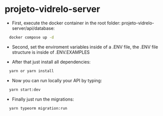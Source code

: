 # projeto-vidrelo-server

- First, execute the docker container in the root folder: projeto-vidrelo-server/api/database:

```bash
  docker compose up -d
```

- Second, set the enviroment variables inside of a .ENV file, the .ENV file structure is inside of .ENV.EXAMPLES

- After that just install all dependencies:

```bash
  yarn or yarn install
```

- Now you can run locally your API by typing:

```bash
  yarn start:dev
```

- Finally just run the migrations:

```bash
  yarn typeorm migration:run
```
